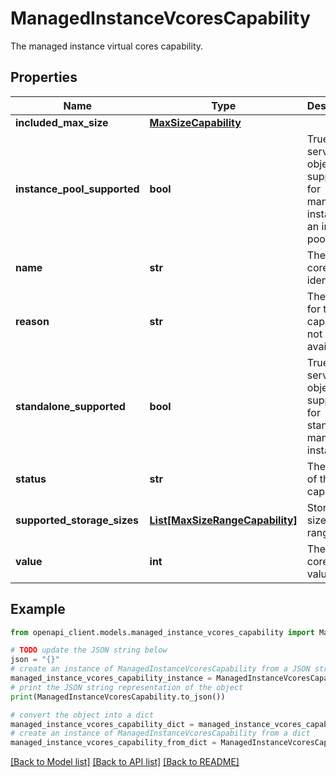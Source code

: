 # ManagedInstanceVcoresCapability

The managed instance virtual cores capability.

## Properties

Name | Type | Description | Notes
------------ | ------------- | ------------- | -------------
**included_max_size** | [**MaxSizeCapability**](MaxSizeCapability.md) |  | [optional] 
**instance_pool_supported** | **bool** | True if this service objective is supported for managed instances in an instance pool. | [optional] [readonly] 
**name** | **str** | The virtual cores identifier. | [optional] [readonly] 
**reason** | **str** | The reason for the capability not being available. | [optional] 
**standalone_supported** | **bool** | True if this service objective is supported for standalone managed instances. | [optional] [readonly] 
**status** | **str** | The status of the capability. | [optional] [readonly] 
**supported_storage_sizes** | [**List[MaxSizeRangeCapability]**](MaxSizeRangeCapability.md) | Storage size ranges. | [optional] [readonly] 
**value** | **int** | The virtual cores value. | [optional] [readonly] 

## Example

```python
from openapi_client.models.managed_instance_vcores_capability import ManagedInstanceVcoresCapability

# TODO update the JSON string below
json = "{}"
# create an instance of ManagedInstanceVcoresCapability from a JSON string
managed_instance_vcores_capability_instance = ManagedInstanceVcoresCapability.from_json(json)
# print the JSON string representation of the object
print(ManagedInstanceVcoresCapability.to_json())

# convert the object into a dict
managed_instance_vcores_capability_dict = managed_instance_vcores_capability_instance.to_dict()
# create an instance of ManagedInstanceVcoresCapability from a dict
managed_instance_vcores_capability_from_dict = ManagedInstanceVcoresCapability.from_dict(managed_instance_vcores_capability_dict)
```
[[Back to Model list]](../README.md#documentation-for-models) [[Back to API list]](../README.md#documentation-for-api-endpoints) [[Back to README]](../README.md)


